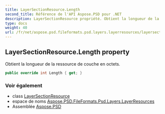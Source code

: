 ```yaml
---
title: LayerSectionResource.Length
second_title: Référence de l'API Aspose.PSD pour .NET
description: LayerSectionResource propriété. Obtient la longueur de la ressource de couche en octets.
type: docs
weight: 40
url: /fr/net/aspose.psd.fileformats.psd.layers.layerresources/layersectionresource/length/
---
```

## LayerSectionResource.Length property

Obtient la longueur de la ressource de couche en octets.

```csharp
public override int Length { get; }
```

### Voir également

* class [LayerSectionResource](../)
* espace de noms [Aspose.PSD.FileFormats.Psd.Layers.LayerResources](../../layersectionresource/)
* Assemblée [Aspose.PSD](../../../)


